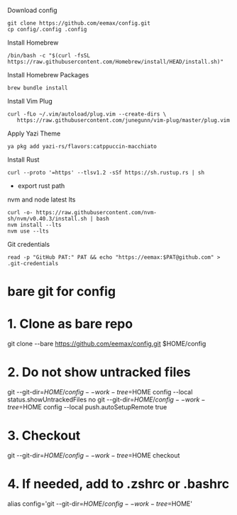 Download config
```
git clone https://github.com/eemax/config.git
cp config/.config .config
```
Install Homebrew
```
/bin/bash -c "$(curl -fsSL https://raw.githubusercontent.com/Homebrew/install/HEAD/install.sh)"
```
Install Homebrew Packages
```
brew bundle install
```
Install Vim Plug
```
curl -fLo ~/.vim/autoload/plug.vim --create-dirs \
   https://raw.githubusercontent.com/junegunn/vim-plug/master/plug.vim
```
Apply Yazi Theme
```
ya pkg add yazi-rs/flavors:catppuccin-macchiato
```
Install Rust
```
curl --proto '=https' --tlsv1.2 -sSf https://sh.rustup.rs | sh

```
- export rust path

nvm and node latest lts
```
curl -o- https://raw.githubusercontent.com/nvm-sh/nvm/v0.40.3/install.sh | bash
nvm install --lts
nvm use --lts
```
Git credentials
```
read -p "GitHub PAT:" PAT && echo "https://eemax:$PAT@github.com" > .git-credentials
```
# bare git for config
# 1. Clone as bare repo
git clone --bare https://github.com/eemax/config.git $HOME/config

# 2. Do not show untracked files

git --git-dir=$HOME/config --work-tree=$HOME config --local status.showUntrackedFiles no
git --git-dir=$HOME/config --work-tree=$HOME config --local push.autoSetupRemote true

# 3. Checkout
git --git-dir=$HOME/config --work-tree=$HOME checkout

# 4. If needed, add to .zshrc or .bashrc
alias config='git --git-dir=$HOME/config --work-tree=$HOME'
